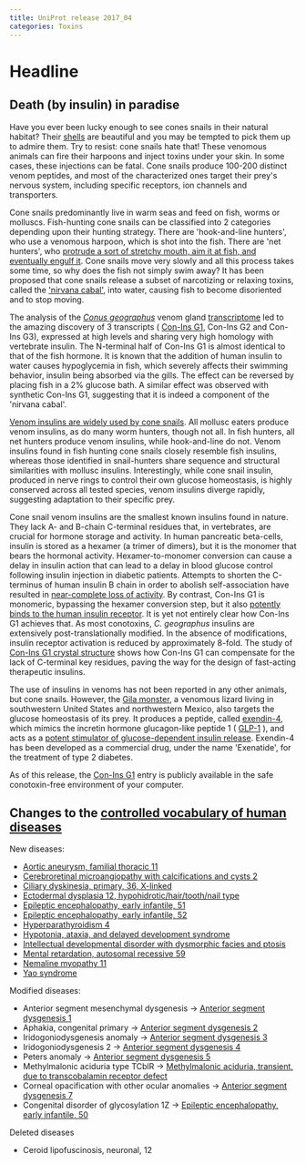 ```yaml
---
title: UniProt release 2017_04
categories: Toxins
---
```


# Headline

## Death (by insulin) in paradise

Have you ever been lucky enough to see cones snails in their natural habitat? Their [shells](https://en.wikipedia.org/wiki/Cone%5Fsnail#/media/File:Sto%C5%BCki2.jpg) are beautiful and you may be tempted to pick them up to admire them. Try to resist: cone snails hate that! These venomous animals can fire their harpoons and inject toxins under your skin. In some cases, these injections can be fatal. Cone snails produce 100-200 distinct venom peptides, and most of the characterized ones target their prey's nervous system, including specific receptors, ion channels and transporters.

Cone snails predominantly live in warm seas and feed on fish, worms or molluscs. Fish-hunting cone snails can be classified into 2 categories depending upon their hunting strategy. There are 'hook-and-line hunters', who use a venomous harpoon, which is shot into the fish. There are 'net hunters', who [protrude a sort of stretchy mouth, aim it at fish, and eventually engulf it](https://www.youtube.com/watch?v=UHiGuquJmpE). Cone snails move very slowly and all this process takes some time, so why does the fish not simply swim away? It has been proposed that cone snails release a subset of narcotizing or relaxing toxins, called the ['nirvana cabal'](http://www.annualreviews.org/doi/abs/10.1146/annurev.ecolsys.33.010802.150424), into water, causing fish to become disoriented and to stop moving.

The analysis of the [*Conus geographus*](http://www.uniprot.org/taxonomy/6491) venom gland [transcriptome](https://www.ncbi.nlm.nih.gov/pubmed/25605914) led to the amazing discovery of 3 transcripts ( [Con-Ins G1](http://www.uniprot.org/uniprot/A0A0B5AC95), Con-Ins G2 and Con-Ins G3), expressed at high levels and sharing very high homology with vertebrate insulin. The N-terminal half of Con-Ins G1 is almost identical to that of the fish hormone. It is known that the addition of human insulin to water causes hypoglycemia in fish, which severely affects their swimming behavior, insulin being absorbed via the gills. The effect can be reversed by placing fish in a 2% glucose bath. A similar effect was observed with synthetic Con-Ins G1, suggesting that it is indeed a component of the 'nirvana cabal'.

[Venom insulins are widely used by cone snails](https://www.ncbi.nlm.nih.gov/pubmed/27524826). All mollusc eaters produce venom insulins, as do many worm hunters, though not all. In fish hunters, all net hunters produce venom insulins, while hook-and-line do not. Venom insulins found in fish hunting cone snails closely resemble fish insulins, whereas those identified in snail-hunters share sequence and structural similarities with mollusc insulins. Interestingly, while cone snail insulin, produced in nerve rings to control their own glucose homeostasis, is highly conserved across all tested species, venom insulins diverge rapidly, suggesting adaptation to their specific prey.

Cone snail venom insulins are the smallest known insulins found in nature. They lack A- and B-chain C-terminal residues that, in vertebrates, are crucial for hormone storage and activity. In human pancreatic beta-cells, insulin is stored as a hexamer (a trimer of dimers), but it is the monomer that bears the hormonal activity. Hexamer-to-monomer conversion can cause a delay in insulin action that can lead to a delay in blood glucose control following insulin injection in diabetic patients. Attempts to shorten the C-terminus of human insulin B chain in order to abolish self-association have resulted in [near-complete loss of activity](https://www.ncbi.nlm.nih.gov/pubmed/27617429). By contrast, Con-Ins G1 is monomeric, bypassing the hexamer conversion step, but it also [potently binds to the human insulin receptor](https://www.ncbi.nlm.nih.gov/pubmed/27617429). It is yet not entirely clear how Con-Ins G1 achieves that. As most conotoxins, *C. geographus* insulins are extensively post-translationally modified. In the absence of modifications, insulin receptor activation is reduced by approximately 8-fold. The study of [Con-Ins G1 crystal structure](https://www.ncbi.nlm.nih.gov/pubmed/27617429) shows how Con-Ins G1 can compensate for the lack of C-terminal key residues, paving the way for the design of fast-acting therapeutic insulins.

The use of insulins in venoms has not been reported in any other animals, but cone snails. However, the [Gila monster](http://www.uniprot.org/taxonomy/8554), a venomous lizard living in southwestern United States and northwestern Mexico, also targets the glucose homeostasis of its prey. It produces a peptide, called [exendin-4](http://www.uniprot.org/uniprot/P26349), which mimics the incretin hormone glucagon-like peptide 1 ( [GLP-1](http://www.uniprot.org/uniprot/P01275) ), and acts as a [potent stimulator of glucose-dependent insulin release](https://www.ncbi.nlm.nih.gov/pubmed/8405712). Exendin-4 has been developed as a commercial drug, under the name 'Exenatide', for the treatment of type 2 diabetes.

As of this release, the [Con-Ins G1](http://www.uniprot.org/uniprot/A0A0B5AC95) entry is publicly available in the safe conotoxin-free environment of your computer.

## Changes to the [controlled vocabulary of human diseases](https://ftp.uniprot.org/pub/databases/uniprot/current_release/knowledgebase/complete/docs/humdisease)

New diseases:

-   [Aortic aneurysm, familial thoracic 11](http://www.uniprot.org/diseases/DI-04950)
-   [Cerebroretinal microangiopathy with calcifications and cysts 2](http://www.uniprot.org/diseases/DI-04949)
-   [Ciliary dyskinesia, primary, 36, X-linked](http://www.uniprot.org/diseases/DI-04940)
-   [Ectodermal dysplasia 12, hypohidrotic/hair/tooth/nail type](http://www.uniprot.org/diseases/DI-04948)
-   [Epileptic encephalopathy, early infantile, 51](http://www.uniprot.org/diseases/DI-04943)
-   [Epileptic encephalopathy, early infantile, 52](http://www.uniprot.org/diseases/DI-04944)
-   [Hyperparathyroidism 4](http://www.uniprot.org/diseases/DI-04951)
-   [Hypotonia, ataxia, and delayed development syndrome](http://www.uniprot.org/diseases/DI-04945)
-   [Intellectual developmental disorder with dysmorphic facies and ptosis](http://www.uniprot.org/diseases/DI-04946)
-   [Mental retardation, autosomal recessive 59](http://www.uniprot.org/diseases/DI-04942)
-   [Nemaline myopathy 11](http://www.uniprot.org/diseases/DI-04947)
-   [Yao syndrome](http://www.uniprot.org/diseases/DI-04941)

Modified diseases:

-   Anterior segment mesenchymal dysgenesis -&gt; [Anterior segment dysgenesis 1](http://www.uniprot.org/diseases/DI-00123)
-   Aphakia, congenital primary -&gt; [Anterior segment dysgenesis 2](http://www.uniprot.org/diseases/DI-01416)
-   Iridogoniodysgenesis anomaly -&gt; [Anterior segment dysgenesis 3](http://www.uniprot.org/diseases/DI-01832)
-   Iridogoniodysgenesis 2 -&gt; [Anterior segment dysgenesis 4](http://www.uniprot.org/diseases/DI-01833)
-   Peters anomaly -&gt; [Anterior segment dysgenesis 5](http://www.uniprot.org/diseases/DI-02157)
-   Methylmalonic aciduria type TCblR -&gt; [Methylmalonic aciduria, transient, due to transcobalamin receptor defect](http://www.uniprot.org/diseases/DI-02979)
-   Corneal opacification with other ocular anomalies -&gt; [Anterior segment dysgenesis 7](http://www.uniprot.org/diseases/DI-04168)
-   Congenital disorder of glycosylation 1Z -&gt; [Epileptic encephalopathy, early infantile, 50](http://www.uniprot.org/diseases/DI-04479)

Deleted diseases

-   Ceroid lipofuscinosis, neuronal, 12

